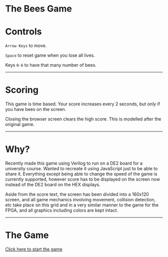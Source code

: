 # The Bees Game

# Controls

`Arrow Keys` to move.

`Space` to reset game when you lose all lives.

Keys `0-6` to have that many number of bees.

---

# Scoring

This game is time based. Your score increases every 2 seconds, but only if you have bees on the screen.

Closing the browser screen clears the high score. This is modelled after the original game.

---

# Why?

Recently made this game using Verilog to run on a DE2 board for a university course. Wanted to recreate it using JavaScript just to be able to share it. Everything except being able to change the speed of the game is currently supported, however score has to be displayed on the screen now instead of the DE2 board on the HEX displays.

Aside from the score text, the screen has been divided into a 160x120 screen, and all game mechanics involving movement, collision detection, etc take place on this grid and in a very similar manner to the game for the FPGA, and all graphics including colors are kept intact.

---

# The Game

[Click here to start the game](http://mustafaquraish.github.io/TheBeesGame)
